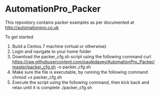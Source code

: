 # AutomationPro_Packer
This repository contains packer examples as per documented at http://automationpro.co.uk

To get started
1. Build a Centos 7 machine (virtual or otherwise)
2. Login and navigate to your home folder
3. Download the packer_cfg.sh script using the following command
     curl https://raw.githubusercontent.com/pauledavey/AutomationPro_Packer/master/packer_cfg.sh -o packer_cfg.sh
4. Make sure the file is executable, by running the following command
     chmod +x packer_cfg.sh
5. Execute the script using the following command, then kick back and relax until it is complete
     ./packer_cfg.sh

